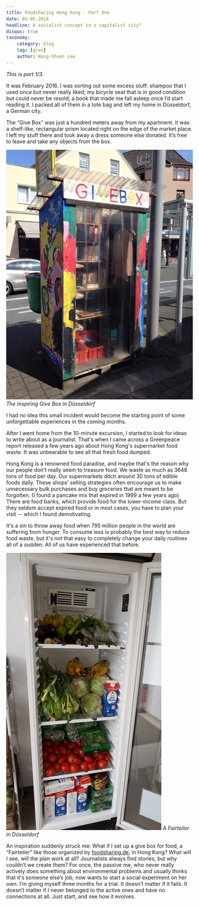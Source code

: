 ```yaml
---
title: Foodsharing Hong Kong - Part One
date: 03-05-2018
headline: A socialist concept in a capitalist city?
disqus: true
taxonomy:
    category: blog
    tag: [grav]
    author: Hang-Shuen Lee
---
```


_This is part 1/3._

It was February 2016. I was sorting out some excess stuff: shampoo that I used once but never really liked; my bicycle seat that is in good condition but could never be resold; a book that made me fall asleep once I’d start reading it. I packed all of them in a tote bag and left my home in Düsseldorf, a German city.

The “Give Box” was just a hundred meters away from my apartment.  It was a shelf-like, rectangular prism located right on the edge of the market place. I left my stuff there and took away a dress someone else donated. It’s free to leave and take any objects from the box.

![](givebox_dus.jpg)
_The inspiring Give Box in Düsseldorf_

I had no idea this small incident would become the starting point of some unforgettable experiences in the coming months.

After I went home from the 10-minute excursion, I started to look for ideas to write about as a journalist. That's when I came across a Greenpeace report released a few years ago about Hong Kong's supermarket food waste. It was unbearable to see all that fresh food dumped.

Hong Kong is a renowned food paradise, and maybe that's the reason why our people don't really seem to treasure food. We waste as much as 3648 tons of food per day. Our supermarkets ditch around 30 tons of edible foods daily. These shops’ selling strategies often encourage us to make unnecessary bulk purchases and buy groceries that are meant to be forgotten. (I found a pancake mix that expired in 1999 a few years ago) There are food banks, which provide food for the lower-income class. But they seldom accept expired food or in most cases, you have to plan your visit -- which I found demotivating.

It's a sin to throw away food when 795 million people in the world are suffering from hunger. To consume less is probably the best way to reduce food waste, but it's not that easy to completely change your daily routines all of a sudden. All of us have experienced that before.

![](fsp_dus.jpg)
_A Fairteiler in Düsseldorf_

An inspiration suddenly struck me: What if I set up a give box for food, a “Fairteiler” like those organized by [foodsharing.de](https://foodsharing.de), in Hong Kong? What will I see, will the plan work at all? Journalists always find stories, but why couldn’t we create them? For once, the passive me, who never really actively does something about environmental problems and usually thinks that it's someone else’s job, now wants to start a social experiment on her own. I’m giving myself three months for a trial. It doesn’t matter if it fails. It doesn’t matter if I never belonged to the active ones and have no connections at all. Just start, and see how it evolves.
